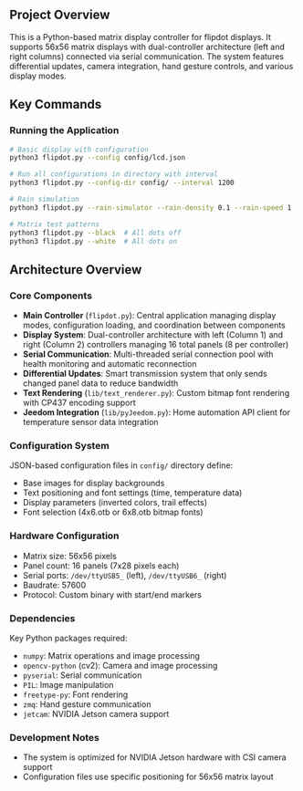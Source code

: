 ## Project Overview

This is a Python-based matrix display controller for flipdot displays. It supports 56x56 matrix displays with dual-controller architecture (left and right columns) connected via serial communication. The system features differential updates, camera integration, hand gesture controls, and various display modes.

## Key Commands

### Running the Application

```bash
# Basic display with configuration
python3 flipdot.py --config config/lcd.json

# Run all configurations in directory with interval
python3 flipdot.py --config-dir config/ --interval 1200

# Rain simulation
python3 flipdot.py --rain-simulator --rain-density 0.1 --rain-speed 1

# Matrix test patterns
python3 flipdot.py --black  # All dots off
python3 flipdot.py --white  # All dots on
```

## Architecture Overview

### Core Components

- **Main Controller** (`flipdot.py`): Central application managing display modes, configuration loading, and coordination between components
- **Display System**: Dual-controller architecture with left (Column 1) and right (Column 2) controllers managing 16 total panels (8 per controller)
- **Serial Communication**: Multi-threaded serial connection pool with health monitoring and automatic reconnection
- **Differential Updates**: Smart transmission system that only sends changed panel data to reduce bandwidth
- **Text Rendering** (`lib/text_renderer.py`): Custom bitmap font rendering with CP437 encoding support
- **Jeedom Integration** (`lib/pyJeedom.py`): Home automation API client for temperature sensor data integration

### Configuration System

JSON-based configuration files in `config/` directory define:
- Base images for display backgrounds
- Text positioning and font settings (time, temperature data)
- Display parameters (inverted colors, trail effects)
- Font selection (4x6.otb or 6x8.otb bitmap fonts)

### Hardware Configuration

- Matrix size: 56x56 pixels
- Panel count: 16 panels (7x28 pixels each)
- Serial ports: `/dev/ttyUSB5_` (left), `/dev/ttyUSB6_` (right)
- Baudrate: 57600
- Protocol: Custom binary with start/end markers

### Dependencies

Key Python packages required:
- `numpy`: Matrix operations and image processing
- `opencv-python` (cv2): Camera and image processing
- `pyserial`: Serial communication
- `PIL`: Image manipulation
- `freetype-py`: Font rendering
- `zmq`: Hand gesture communication
- `jetcam`: NVIDIA Jetson camera support

### Development Notes

- The system is optimized for NVIDIA Jetson hardware with CSI camera support
- Configuration files use specific positioning for 56x56 matrix layout